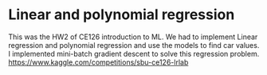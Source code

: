 # Linear and polynomial regression
This was the HW2 of CE126 introduction to ML.
We had to implement Linear regression and polynomial regression and use the models to find car values.
I implemented mini-batch gradient descent to solve this regression problem.
https://www.kaggle.com/competitions/sbu-ce126-lrlab

